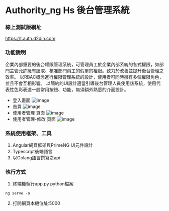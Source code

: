 # Authority_ng Hs 後台管理系統
### 線上測試版網址
https://t.auth.d2din.com 
### 功能說明
企業內部重要的後台權限管理系統，可管理員工於企業內部系統的各式權限，如部門主管允許擁有讀取、核准部門員工的假單的權限。致力於改善並提升後台管理之效率。
以RBAC概念進行權限管理系統的設計，使用者可同時擁有多個權限角色，並且不會互相影響。
以簡約的UI設計適當引導後台管理人員使用該系統，使用代表性色彩表達一般常用按鈕、功能，無須額外熟悉的介面設計。
* 登入畫面
![image](https://user-images.githubusercontent.com/69799370/236853650-5d1d8fc8-da34-4cae-b92e-626f4da0dca3.png)
* 首頁
![image](https://user-images.githubusercontent.com/69799370/236853780-fa32563b-59b9-4451-a9c0-4a001442c660.png)
* 使用者管理 頁面
![image](https://user-images.githubusercontent.com/69799370/236853859-28b17d90-7688-461c-a8b9-76365f131111.png)
* 使用者管理-修改 頁面
![image](https://user-images.githubusercontent.com/69799370/236854623-bb5f9070-8c45-4cc3-acbb-e2dadf55d96c.png)

### 系統使用框架、工具
1. Angular網頁框架與PrimeNG UI元件設計
2. Typescript後端語言
3. 以Golang語言撰寫之api
### 執行方式
1. 終端機執行app.py python檔案
```
ng serve -o
```
2. 打開網頁本機位址:5000
